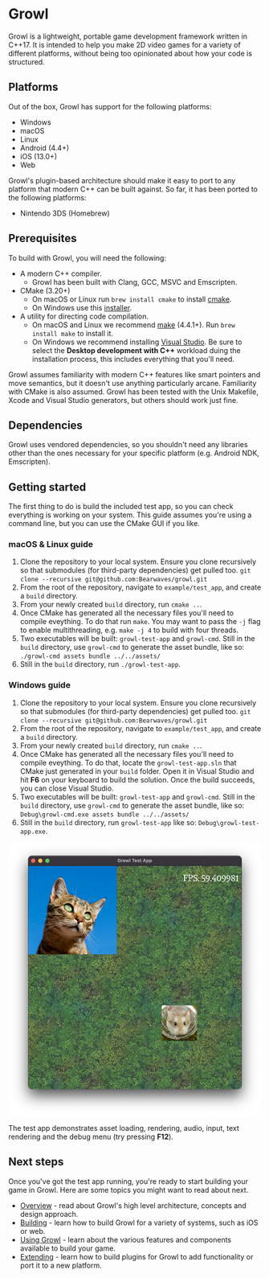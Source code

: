 # Growl

Growl is a lightweight, portable game development framework written in C++17.
It is intended to help you make 2D video games for a variety of different
platforms, without being too opinionated about how your code is structured.

## Platforms

Out of the box, Growl has support for the following platforms:

- Windows
- macOS
- Linux
- Android (4.4+)
- iOS (13.0+)
- Web

Growl's plugin-based architecture should make it easy to port to any platform
that modern C++ can be built against. So far, it has been ported to the
following platforms:

- Nintendo 3DS (Homebrew)

## Prerequisites

To build with Growl, you will need the following:

- A modern C++ compiler.
  - Growl has been built with Clang, GCC, MSVC and
Emscripten.
- CMake (3.20+)
  -   On macOS or Linux run `brew install cmake` to install [cmake](https://formulae.brew.sh/formula/cmake).
  -   On Windows use this [installer](https://cmake.org/download/).
- A utility for directing code compilation.
  -   On macOS and Linux we recommend [make](https://formulae.brew.sh/formula/make) (4.4.1+). Run `brew install make` to install it.
  -   On Windows we recommend installing [Visual Studio](https://visualstudio.microsoft.com/downloads/). Be sure to select the **Desktop development with C++** workload duing the installation process, this includes everything that you'll need.

Growl assumes familiarity with modern C++ features like smart pointers and  move
semantics, but it doesn't use anything particularly arcane. Familiarity with
CMake is also assumed. Growl has been tested with the Unix Makefile, Xcode and
Visual Studio generators, but others should work just fine.

## Dependencies

Growl uses vendored dependencies, so you shouldn't need any libraries other
than the ones necessary for your specific platform (e.g. Android NDK,
Emscripten). 

## Getting started

The first thing to do is build the included test app, so you can check
everything is working on your system. This guide assumes you're using a command
line, but you can use the CMake GUI if you like.

### macOS & Linux guide
1. Clone the repository to your local system. Ensure you clone recursively so
that submodules (for third-party dependencies) get pulled too. `git clone --recursive git@github.com:Bearwaves/growl.git`
1. From the root of the repository, navigate to `example/test_app`, and create a `build` directory.
1. From your newly created `build` directory, run `cmake ..`.<br>
1. Once CMake has generated all the necessary files you'll need to compile eveything. To do that run `make`. You may want to pass the `-j` flag to enable multithreading, e.g. `make -j 4` to build with four threads.<br>
1. Two executables will be built: `growl-test-app` and `growl-cmd`. Still in the `build` directory, use
`growl-cmd` to generate the asset bundle, like so: `./growl-cmd assets bundle ../../assets/`
1. Still in the `build` directory, run `./growl-test-app`.

### Windows guide
1. Clone the repository to your local system. Ensure you clone recursively so
that submodules (for third-party dependencies) get pulled too. `git clone --recursive git@github.com:Bearwaves/growl.git`
1. From the root of the repository, navigate to `example/test_app`, and create a `build` directory.
1. From your newly created `build` directory, run `cmake ..`.<br>
1. Once CMake has generated all the necessary files you'll need to compile eveything. To do that, 
locate the `growl-test-app.sln` that CMake just generated in your `build` folder. Open it in Visual Studio and hit **F6** on your keyboard to build the solution. Once the build succeeds, you can close Visual Studio.
1. Two executables will be built: `growl-test-app` and `growl-cmd`. Still in the `build` directory, use
`growl-cmd` to generate the asset bundle, like so: `Debug\growl-cmd.exe assets bundle ../../assets/`
1. Still in the `build` directory, run `growl-test-app` like so: `Debug\growl-test-app.exe`.

![testapp](_media/testapp.png)

The test app demonstrates asset loading, rendering, audio, input, text
rendering and the debug menu (try pressing **F12**).

## Next steps 

Once you've got the test app running, you're ready to start building your game
in Growl. Here are some topics you might want to read about next.

- [Overview](/overview) - read about Growl's high level architecture, concepts
and design approach.
- [Building](/building) - learn how to build Growl for a variety of systems,
such as iOS or web.
- [Using Growl](/using) - learn about the various features and components
available to build your game.
- [Extending](/extending) - learn how to build plugins for Growl to add
functionality or port it to a new platform.
